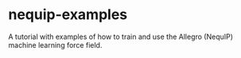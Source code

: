 # nequip-examples
A tutorial with examples of how to train and use the Allegro (NequIP) machine learning force field.
